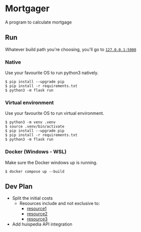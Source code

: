 # Mortgager

A program to calculate mortgage

## Run

Whatever build path you're choosing, you'll go to [`127.0.0.1:5000`](http://127.0.0.1:5000/)

### Native

Use your favourite OS to run python3 natively.

```Shell
$ pip install --upgrade pip
$ pip install -r requirements.txt
$ python3 -m flask run
```

### Virtual environment

Use your favourite OS to run virtual environment.

```Shell
$ python3 -m venv .venv
$ source .venv/bin/activate
$ pip install --upgrade pip
$ pip install -r requirements.txt
$ python3 -m flask run
```

### Docker (Windows - WSL)

Make sure the Docker windows up is running.

```Shell
$ docker compose up --build
```

## Dev Plan

- Split the initial costs
  - Resources include and not exclusive to:
    - [resource1](https://www.hanno.nl/expat-mortgages/tax-return-and-homeownership-in-the-netherlands/)
    - [resource2](https://www.iamexpat.nl/housing/buy-house-netherlands/taxes-costs-fees)
    - [resource3](https://www.iamexpat.nl/housing/dutch-mortgages/fees-costs-tax-relief-netherlands)
- Add huispedia API integration
